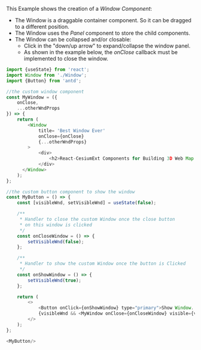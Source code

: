 This Example shows the creation of a *Window Component*:
- The Window is a draggable container component. So it can be dragged to a different position.
- The Window uses the *Panel* component to store the child components.
- The Window can be collapsed and/or closable:
    - Click in the "down/up arrow" to expand/collapse the window panel.
    - As shown in the example below, the *onClose* callback must be implemented to close the window.

```js
import {useState} from 'react';
import Window from './Window';
import {Button} from 'antd';

//the custom window component
const MyWindow = ({
    onClose,
    ...otherWndProps
}) => {
    return (
        <Window
            title= 'Best Window Ever'
            onClose={onClose}
            {...otherWndProps}
        >
            <div>
                <h2>React-CesiumExt Components for Building 3D Web Map Applications</h2>
            </div>
      </Window>
    );
};

//the custom button component to show the window
const MyButton = () => {
    const [visibleWnd, setVisibleWnd] = useState(false);

    /**
     * Handler to close the custom Window once the close button
     * on this window is clicked
     */
    const onCloseWindow = () => {
        setVisibleWnd(false);
    };

    /**
     * Handler to show the custom Window once the button is Clicked
     */
    const onShowWindow = () => {
        setVisibleWnd(true);
    };

    return (
        <>
            <Button onClick={onShowWindow} type="primary">Show Window...</Button>
            {visibleWnd && <MyWindow onClose={onCloseWindow} visible={visibleWnd}/>}
        </>
    );
};

<MyButton/>
```